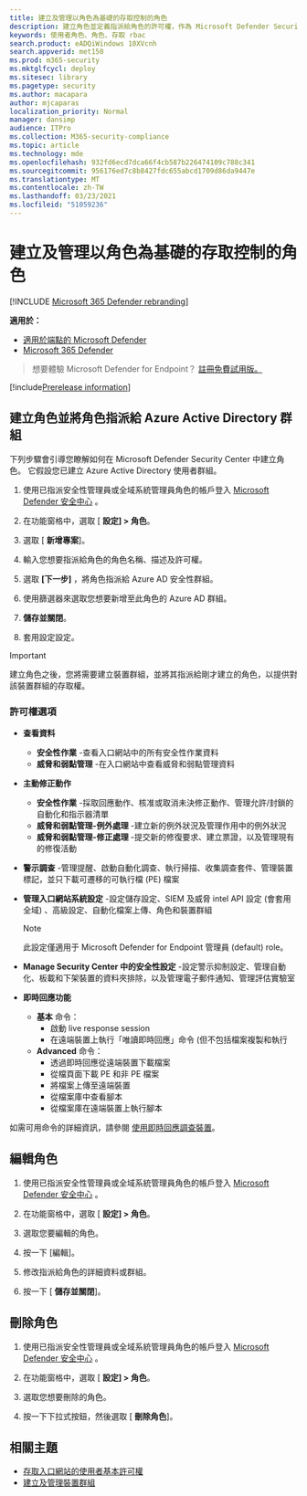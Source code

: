 ```yaml
---
title: 建立及管理以角色為基礎的存取控制的角色
description: 建立角色並定義指派給角色的許可權，作為 Microsoft Defender Security Center 中角色型存取控制執行的一部分。
keywords: 使用者角色、角色、存取 rbac
search.product: eADQiWindows 10XVcnh
search.appverid: met150
ms.prod: m365-security
ms.mktglfcycl: deploy
ms.sitesec: library
ms.pagetype: security
ms.author: macapara
author: mjcaparas
localization_priority: Normal
manager: dansimp
audience: ITPro
ms.collection: M365-security-compliance
ms.topic: article
ms.technology: mde
ms.openlocfilehash: 932fd6ecd7dca66f4cb587b226474109c788c341
ms.sourcegitcommit: 956176ed7c8b8427fdc655abcd1709d86da9447e
ms.translationtype: MT
ms.contentlocale: zh-TW
ms.lasthandoff: 03/23/2021
ms.locfileid: "51059236"
---
```

# <a name="create-and-manage-roles-for-role-based-access-control"></a>建立及管理以角色為基礎的存取控制的角色

[!INCLUDE [Microsoft 365 Defender rebranding](../../includes/microsoft-defender.md)]

**適用於：**
- [適用於端點的 Microsoft Defender](https://go.microsoft.com/fwlink/?linkid=2154037)
- [Microsoft 365 Defender](https://go.microsoft.com/fwlink/?linkid=2118804)

>想要體驗 Microsoft Defender for Endpoint？ [註冊免費試用版。](https://www.microsoft.com/microsoft-365/windows/microsoft-defender-atp?ocid=docs-wdatp-roles-abovefoldlink)

[!include[Prerelease information](../../includes/prerelease.md)]

## <a name="create-roles-and-assign-the-role-to-an-azure-active-directory-group"></a>建立角色並將角色指派給 Azure Active Directory 群組

下列步驟會引導您瞭解如何在 Microsoft Defender Security Center 中建立角色。 它假設您已建立 Azure Active Directory 使用者群組。

1. 使用已指派安全性管理員或全域系統管理員角色的帳戶登入 [Microsoft Defender 安全中心](https://securitycenter.windows.com/) 。

2. 在功能窗格中，選取 [ **設定] > 角色**。

3. 選取 [ **新增專案**]。

4. 輸入您想要指派給角色的角色名稱、描述及許可權。

5. 選取 **[下一步]** ，將角色指派給 Azure AD 安全性群組。

6. 使用篩選器來選取您想要新增至此角色的 Azure AD 群組。

7. **儲存並關閉**。

8. 套用設定設定。

> [!IMPORTANT]
> 建立角色之後，您將需要建立裝置群組，並將其指派給剛才建立的角色，以提供對該裝置群組的存取權。

### <a name="permission-options"></a>許可權選項

- **查看資料**
    - **安全性作業** -查看入口網站中的所有安全性作業資料
    - **威脅和弱點管理** -在入口網站中查看威脅和弱點管理資料

- **主動修正動作**
    - **安全性作業** -採取回應動作、核准或取消未決修正動作、管理允許/封鎖的自動化和指示器清單
    - **威脅和弱點管理-例外處理** -建立新的例外狀況及管理作用中的例外狀況
    - **威脅和弱點管理-修正處理** -提交新的修復要求、建立票證，以及管理現有的修復活動

- **警示調查** -管理提醒、啟動自動化調查、執行掃描、收集調查套件、管理裝置標記，並只下載可遷移的可執行檔 (PE) 檔案 

- **管理入口網站系統設定** -設定儲存設定、SIEM 及威脅 intel API 設定 (會套用全域) 、高級設定、自動化檔案上傳、角色和裝置群組

    > [!NOTE]
    > 此設定僅適用于 Microsoft Defender for Endpoint 管理員 (default) role。

- **Manage Security Center 中的安全性設定** -設定警示抑制設定、管理自動化、板載和下架裝置的資料夾排除，以及管理電子郵件通知、管理評估實驗室

- **即時回應功能**
    - **基本** 命令：
        - 啟動 live response session
        - 在遠端裝置上執行「唯讀即時回應」命令 (但不包括檔案複製和執行
    - **Advanced** 命令：
        - 透過即時回應從遠端裝置下載檔案
        - 從檔頁面下載 PE 和非 PE 檔案
        - 將檔案上傳至遠端裝置
        - 從檔案庫中查看腳本
        - 從檔案庫在遠端裝置上執行腳本

如需可用命令的詳細資訊，請參閱 [使用即時回應調查裝置](live-response.md)。
  
## <a name="edit-roles"></a>編輯角色

1. 使用已指派安全性管理員或全域系統管理員角色的帳戶登入 [Microsoft Defender 安全中心](https://securitycenter.windows.com/) 。

2. 在功能窗格中，選取 [ **設定] > 角色**。

3. 選取您要編輯的角色。

4. 按一下 [編輯]。

5. 修改指派給角色的詳細資料或群組。 

6. 按一下 [ **儲存並關閉**]。

## <a name="delete-roles"></a>刪除角色

1. 使用已指派安全性管理員或全域系統管理員角色的帳戶登入 [Microsoft Defender 安全中心](https://securitycenter.windows.com/) 。

2. 在功能窗格中，選取 [ **設定] > 角色**。

3. 選取您想要刪除的角色。

4. 按一下下拉式按鈕，然後選取 [ **刪除角色**]。

## <a name="related-topic"></a>相關主題

- [存取入口網站的使用者基本許可權](basic-permissions.md)
- [建立及管理裝置群組](machine-groups.md)
